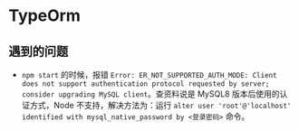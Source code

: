 # TypeOrm

## 遇到的问题

- `npm start` 的时候，报错 `Error: ER_NOT_SUPPORTED_AUTH_MODE: Client does not support authentication protocol requested by server; consider upgrading MySQL client`。查资料说是 MySQL8 版本后使用的认证方式，Node 不支持，解决方法为：运行 `alter user 'root'@'localhost' identified with mysql_native_password by <登录密码>` 命令。